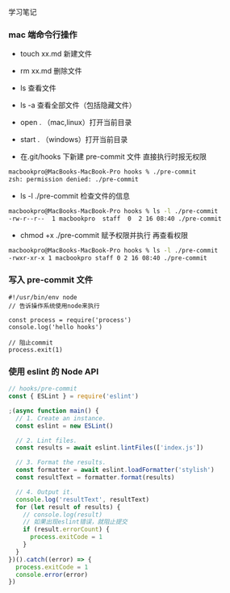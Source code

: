 学习笔记

### mac 端命令行操作

- touch xx.md 新建文件
- rm xx.md 删除文件

- ls 查看文件
- ls -a 查看全部文件（包括隐藏文件）

- open . （mac,linux）打开当前目录
- start . （windows）打开当前目录

- 在.git/hooks 下新建 pre-commit 文件
  直接执行时报无权限

```sh
macbookpro@MacBooks-MacBook-Pro hooks % ./pre-commit
zsh: permission denied: ./pre-commit
```

- ls -l ./pre-commit 检查文件的信息

```sh
macbookpro@MacBooks-MacBook-Pro hooks % ls -l ./pre-commit
-rw-r--r--  1 macbookpro  staff  0  2 16 08:40 ./pre-commit
```

- chmod +x ./pre-commit 赋予权限并执行
  再查看权限

```sh
macbookpro@MacBooks-MacBook-Pro hooks % ls -l ./pre-commit
-rwxr-xr-x 1 macbookpro staff 0 2 16 08:40 ./pre-commit
```

### 写入 pre-commit 文件

```
#!/usr/bin/env node
// 告诉操作系统使用node来执行

const process = require('process')
console.log('hello hooks')

// 阻止commit
process.exit(1)

```

### 使用 eslint 的 Node API

```js
// hooks/pre-commit
const { ESLint } = require('eslint')

;(async function main() {
  // 1. Create an instance.
  const eslint = new ESLint()

  // 2. Lint files.
  const results = await eslint.lintFiles(['index.js'])

  // 3. Format the results.
  const formatter = await eslint.loadFormatter('stylish')
  const resultText = formatter.format(results)

  // 4. Output it.
  console.log('resultText', resultText)
  for (let result of results) {
    // console.log(result)
    // 如果出现eslint错误，就阻止提交
    if (result.errorCount) {
      process.exitCode = 1
    }
  }
})().catch((error) => {
  process.exitCode = 1
  console.error(error)
})
```
